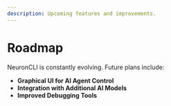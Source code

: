 ```yaml
---
description: Upcoming features and improvements.
---
```


# Roadmap

NeuronCLI is constantly evolving. Future plans include:

* **Graphical UI for AI Agent Control**
* **Integration with Additional AI Models**
* **Improved Debugging Tools**
